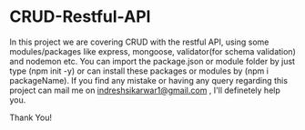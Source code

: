 # CRUD-Restful-API
In this project we are covering CRUD with the restful API, using some modules/packages like express, mongoose, validator(for schema validation) and nodemon etc. You can import the package.json or module folder by just type (npm init -y) or can install these packages or modules by (npm i packageName). If you find any mistake or having any query regarding this project can mail me on indreshsikarwar1@gmail.com , I'll definetely help you. 

Thank You!
